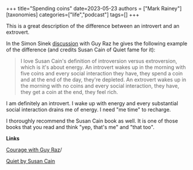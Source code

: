 +++
title="Spending coins"
date=2023-05-23
authors = ["Mark Rainey"]
[taxonomies]
categories=["life","podcast"]
tags=[]
+++

This is a great description of the difference between an introvert and an extrovert.

<!-- more -->

In the Simon Sinek [discussion](https://simonsinek.com/podcast/episodes/courage-with-guy-raz/) with Guy Raz he gives the following example of the difference (and credits Susan Cain of Quiet fame for it):

> I love Susan Cain's definition of introversion versus extroversion, which is it's about energy. An introvert wakes up in the morning with five coins and every social interaction they have, they spend a coin and at the end of the day, they're depleted. An extrovert wakes up in the morning with no coins and every social interaction, they have, they get a coin at the end, they feel rich.

I am definitely an introvert. I wake up with energy and every substantial social interaction drains me of energy. I need "me time" to recharge.

I thoroughly recommend the Susan Cain book as well. It is one of those books that you read and think "yep, that's me" and "that too".

__Links__

[Courage with Guy Raz](https://simonsinek.com/podcast/episodes/courage-with-guy-raz)/

[Quiet by Susan Cain](https://www.amazon.co.uk/Quiet-Power-Introverts-World-Talking-ebook/dp/B0074YVW1G/)